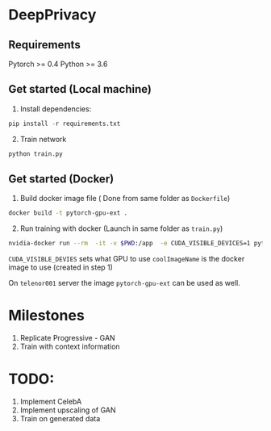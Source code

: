 # DeepPrivacy


## Requirements
Pytorch >= 0.4
Python >= 3.6

## Get started (Local machine)

1. Install dependencies: 

```python
pip install -r requirements.txt
```
2. Train network

```python
python train.py
```

## Get started (Docker)

1. Build docker image file ( Done from same folder as `Dockerfile`) 

```bash
docker build -t pytorch-gpu-ext . 
```

2. Run training with docker (Launch in same folder as `train.py`)
```bash
nvidia-docker run --rm  -it -v $PWD:/app  -e CUDA_VISIBLE_DEVICES=1 pytorch-gpu-ext python train.py 
```

`CUDA_VISIBLE_DEVIES` sets what GPU to use
`coolImageName` is the docker image to use (created in step 1) 

On `telenor001` server the image `pytorch-gpu-ext` can be used as well.



# Milestones

1. Replicate Progressive - GAN
2. Train with context information

# TODO:

1. Implement CelebA
2. Implement upscaling of GAN
3. Train on generated data
